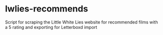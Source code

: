 # lwlies-recommends
Script for scraping the Little White Lies website for recommended films with a 5 rating and exporting for Letterboxd import
